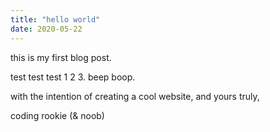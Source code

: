 ```yaml
---
title: "hello world"
date: 2020-05-22
---
```


this is my first blog post. 

test test test 1 2 3. beep boop. 

with the intention of creating a cool website, and yours truly,

coding rookie (& noob) 

